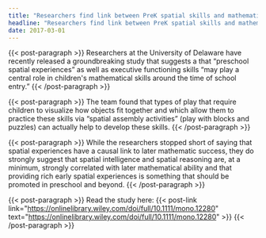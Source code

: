 ```yaml
---
title: "Researchers find link between PreK spatial skills and mathematic ability | MathBRIX Blog"
headline: "Researchers find link between PreK spatial skills and mathematic ability"
date: 2017-03-01
---
```


{{< post-paragraph >}}
Researchers at the University of Delaware have recently released a groundbreaking study that suggests a that “preschool spatial experiences” as well as executive functioning skills “may play a central role in children's mathematical skills around the time of school entry.”
{{< /post-paragraph >}}

{{< post-paragraph >}}
The team found that types of play that require children to visualize how objects fit together and which allow them to practice these skills via “spatial assembly activities” (play with blocks and puzzles) can actually help to develop these skills.
{{< /post-paragraph >}}

{{< post-paragraph >}}
While the researchers stopped short of saying that spatial experiences have a causal link to later mathematic success, they do strongly suggest that spatial intelligence and spatial reasoning are, at a minimum, strongly correlated with later mathematical ability and that providing rich early spatial experiences is something that should be promoted in preschool and beyond.
{{< /post-paragraph >}}

{{< post-paragraph >}}
Read the study here: {{< post-link link="https://onlinelibrary.wiley.com/doi/full/10.1111/mono.12280" text="https://onlinelibrary.wiley.com/doi/full/10.1111/mono.12280" >}}
{{< /post-paragraph >}}
